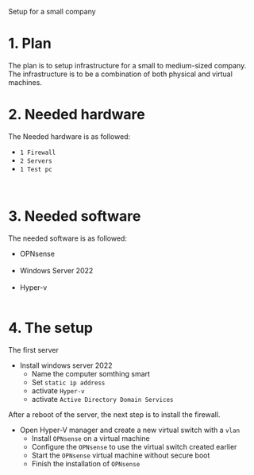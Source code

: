 Setup for a small company

# 1. Plan 

The plan is to setup infrastructure for a small to medium-sized company. 
<br>
The infrastructure is to be a combination of both physical and virtual machines.

# 2. Needed hardware 

The Needed hardware is as followed:

* ```1 Firewall ```
* ```2 Servers ```
* ```1 Test pc  ```

<br>

# 3. Needed software 

The needed software is as followed:

* OPNsense
<br><br>
* Windows Server 2022
<br><br>
* Hyper-v
<br><br>

# 4.  The setup

The first server
    
* Install windows server 2022 
    * Name the computer somthing smart
    * Set ``static ip address``
    * activate ``Hyper-v``
    * activate ``Active Directory Domain Services``

After a reboot of the server, the next step is to install the firewall.

* Open Hyper-V manager and create a new virtual switch with a ``vlan ``
    * Install ``OPNsense`` on a virtual machine 
    * Configure the ``OPNsense`` to use the virtual switch created earlier
    * Start the ``OPNsense`` virtual machine without secure boot 
    * Finish the installation of ``OPNsense`` 



